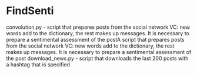 # FindSenti
convolution.py - script that prepares posts from the social network VC: new words add to the dictionary, the rest makes up messages. It is necessary to prepare a sentimental assessment of the postA script that prepares posts from the social network VC: new words add to the dictionary, the rest makes up messages. It is necessary to prepare a sentimental assessment of the post
download_news.py - script that downloads the last 200 posts with a hashtag that is specified
